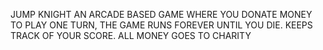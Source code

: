 JUMP KNIGHT
AN ARCADE BASED GAME WHERE YOU DONATE MONEY TO PLAY ONE TURN, THE GAME RUNS FOREVER UNTIL YOU DIE. KEEPS TRACK OF YOUR SCORE. ALL MONEY GOES TO CHARITY
